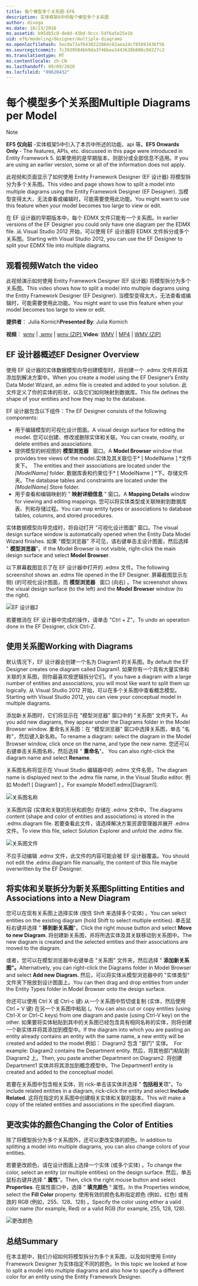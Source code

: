 ```yaml
---
title: 每个模型多个关系图-EF6
description: 实体框架6中的每个模型多个关系图
author: divega
ms.date: 10/23/2016
ms.assetid: b95db5c8-de8d-43bd-9ccc-5df6a5e25e1b
uid: ef6/modeling/designer/multiple-diagrams
ms.openlocfilehash: 5ecda72af6430222864c62aea24cf85893436f56
ms.sourcegitcommit: 7c3939504bb9da3f46bea3443638b808c04227c2
ms.translationtype: MT
ms.contentlocale: zh-CN
ms.lasthandoff: 09/09/2020
ms.locfileid: "89620432"
---
```

# <a name="multiple-diagrams-per-model"></a><span data-ttu-id="8e10e-103">每个模型多个关系图</span><span class="sxs-lookup"><span data-stu-id="8e10e-103">Multiple Diagrams per Model</span></span>
> [!NOTE]
> <span data-ttu-id="8e10e-104">**EF5 仅向前** -实体框架5中引入了本页中所述的功能、api 等。</span><span class="sxs-lookup"><span data-stu-id="8e10e-104">**EF5 Onwards Only** - The features, APIs, etc. discussed in this page were introduced in Entity Framework 5.</span></span> <span data-ttu-id="8e10e-105">如果使用的是早期版本，则部分或全部信息不适用。</span><span class="sxs-lookup"><span data-stu-id="8e10e-105">If you are using an earlier version, some or all of the information does not apply.</span></span>

<span data-ttu-id="8e10e-106">此视频和页面显示了如何使用 Entity Framework Designer (EF 设计器) 将模型拆分为多个关系图。</span><span class="sxs-lookup"><span data-stu-id="8e10e-106">This video and page shows how to split a model into multiple diagrams using the Entity Framework Designer (EF Designer).</span></span> <span data-ttu-id="8e10e-107">当模型变得太大，无法查看或编辑时，可能需要使用此功能。</span><span class="sxs-lookup"><span data-stu-id="8e10e-107">You might want to use this feature when your model becomes too large to view or edit.</span></span>

<span data-ttu-id="8e10e-108">在 EF 设计器的早期版本中，每个 EDMX 文件只能有一个关系图。</span><span class="sxs-lookup"><span data-stu-id="8e10e-108">In earlier versions of the EF Designer you could only have one diagram per the EDMX file.</span></span> <span data-ttu-id="8e10e-109">从 Visual Studio 2012 开始，可以使用 EF 设计器将 EDMX 文件拆分成多个关系图。</span><span class="sxs-lookup"><span data-stu-id="8e10e-109">Starting with Visual Studio 2012, you can use the EF Designer to split your EDMX file into multiple diagrams.</span></span>

## <a name="watch-the-video"></a><span data-ttu-id="8e10e-110">观看视频</span><span class="sxs-lookup"><span data-stu-id="8e10e-110">Watch the video</span></span>
<span data-ttu-id="8e10e-111">此视频演示如何使用 Entity Framework Designer (EF 设计器) 将模型拆分为多个关系图。</span><span class="sxs-lookup"><span data-stu-id="8e10e-111">This video shows how to split a model into multiple diagrams using the Entity Framework Designer (EF Designer).</span></span> <span data-ttu-id="8e10e-112">当模型变得太大，无法查看或编辑时，可能需要使用此功能。</span><span class="sxs-lookup"><span data-stu-id="8e10e-112">You might want to use this feature when your model becomes too large to view or edit.</span></span>

<span data-ttu-id="8e10e-113">**提供者**： Julia Kornich</span><span class="sxs-lookup"><span data-stu-id="8e10e-113">**Presented By**: Julia Kornich</span></span>

<span data-ttu-id="8e10e-114">**视频**： [wmv](https://download.microsoft.com/download/5/C/2/5C2B52AB-5532-426F-B078-1E253341B5FA/HDI-ITPro-MSDN-winvideo-multiplediagrams.wmv)  |  [.wmv](https://download.microsoft.com/download/5/C/2/5C2B52AB-5532-426F-B078-1E253341B5FA/HDI-ITPro-MSDN-mp4video-multiplediagrams.m4v)  |  [wmv (ZIP) ](https://download.microsoft.com/download/5/C/2/5C2B52AB-5532-426F-B078-1E253341B5FA/HDI-ITPro-MSDN-winvideo-multiplediagrams.zip)</span><span class="sxs-lookup"><span data-stu-id="8e10e-114">**Video**: [WMV](https://download.microsoft.com/download/5/C/2/5C2B52AB-5532-426F-B078-1E253341B5FA/HDI-ITPro-MSDN-winvideo-multiplediagrams.wmv) | [MP4](https://download.microsoft.com/download/5/C/2/5C2B52AB-5532-426F-B078-1E253341B5FA/HDI-ITPro-MSDN-mp4video-multiplediagrams.m4v) | [WMV (ZIP)](https://download.microsoft.com/download/5/C/2/5C2B52AB-5532-426F-B078-1E253341B5FA/HDI-ITPro-MSDN-winvideo-multiplediagrams.zip)</span></span>

## <a name="ef-designer-overview"></a><span data-ttu-id="8e10e-115">EF 设计器概述</span><span class="sxs-lookup"><span data-stu-id="8e10e-115">EF Designer Overview</span></span>

<span data-ttu-id="8e10e-116">使用 EF 设计器的实体数据模型向导创建模型时，将创建一个 .edmx 文件并将其添加到解决方案中。</span><span class="sxs-lookup"><span data-stu-id="8e10e-116">When you create a model using the EF Designer’s Entity Data Model Wizard, an .edmx file is created and added to your solution.</span></span> <span data-ttu-id="8e10e-117">此文件定义了你的实体的形状，以及它们如何映射到数据库。</span><span class="sxs-lookup"><span data-stu-id="8e10e-117">This file defines the shape of your entities and how they map to the database.</span></span>

<span data-ttu-id="8e10e-118">EF 设计器包含以下组件：</span><span class="sxs-lookup"><span data-stu-id="8e10e-118">The EF Designer consists of the following components:</span></span>

-   <span data-ttu-id="8e10e-119">用于编辑模型的可视化设计图面。</span><span class="sxs-lookup"><span data-stu-id="8e10e-119">A visual design surface for editing the model.</span></span> <span data-ttu-id="8e10e-120">您可以创建、修改或删除实体和关联。</span><span class="sxs-lookup"><span data-stu-id="8e10e-120">You can create, modify, or delete entities and associations.</span></span>
-   <span data-ttu-id="8e10e-121">提供模型的树视图的 **模型浏览器**   窗口。</span><span class="sxs-lookup"><span data-stu-id="8e10e-121">A **Model Browser** window that provides tree views of the model.</span></span><span data-ttu-id="8e10e-122">实体及其关联位于\* \[ ModelName \] \*文件夹下。</span><span class="sxs-lookup"><span data-stu-id="8e10e-122">  The entities and their associations are located under the *\[ModelName\]* folder.</span></span> <span data-ttu-id="8e10e-123">数据库表和约束位于\* \[ ModelName \] \*下。存储文件夹。</span><span class="sxs-lookup"><span data-stu-id="8e10e-123">The database tables and constraints are located under the *\[ModelName\]*.Store folder.</span></span>
-   <span data-ttu-id="8e10e-124">用于查看和编辑映射的 " **映射详细信息** " 窗口。</span><span class="sxs-lookup"><span data-stu-id="8e10e-124">A **Mapping Details** window for viewing and editing mappings.</span></span> <span data-ttu-id="8e10e-125">您可以将实体类型或关联映射到数据库表、列和存储过程。</span><span class="sxs-lookup"><span data-stu-id="8e10e-125">You can map entity types or associations to database tables, columns, and stored procedures.</span></span> 

<span data-ttu-id="8e10e-126">实体数据模型向导完成时，将自动打开 "可视化设计图面" 窗口。</span><span class="sxs-lookup"><span data-stu-id="8e10e-126">The visual design surface window is automatically opened when the Entity Data Model Wizard finishes.</span></span> <span data-ttu-id="8e10e-127">如果 "模型浏览器" 不可见，请右键单击主设计图面，然后选择 " **模型浏览器**"。</span><span class="sxs-lookup"><span data-stu-id="8e10e-127">If the Model Browser is not visible, right-click the main design surface and select **Model Browser**.</span></span>

<span data-ttu-id="8e10e-128">以下屏幕截图显示了在 EF 设计器中打开的 .edmx 文件。</span><span class="sxs-lookup"><span data-stu-id="8e10e-128">The following screenshot shows an .edmx file opened in the EF Designer.</span></span> <span data-ttu-id="8e10e-129">屏幕截图显示左侧)  (的可视化设计图面，而 **模型浏览器**   窗口 (向右) 。</span><span class="sxs-lookup"><span data-stu-id="8e10e-129">The screenshot shows the visual design surface (to the left) and the **Model Browser** window (to the right).</span></span>

![EF 设计器2](~/ef6/media/efdesigner2.png)

<span data-ttu-id="8e10e-131">若要撤消在 EF 设计器中完成的操作，请单击 "Ctrl + Z"。</span><span class="sxs-lookup"><span data-stu-id="8e10e-131">To undo an operation done in the EF Designer, click Ctrl-Z.</span></span>

## <a name="working-with-diagrams"></a><span data-ttu-id="8e10e-132">使用关系图</span><span class="sxs-lookup"><span data-stu-id="8e10e-132">Working with Diagrams</span></span>

<span data-ttu-id="8e10e-133">默认情况下，EF 设计器会创建一个名为 Diagram1 的关系图。</span><span class="sxs-lookup"><span data-stu-id="8e10e-133">By default the EF Designer creates one diagram called Diagram1.</span></span> <span data-ttu-id="8e10e-134">如果你有一个具有大量实体和关联的关系图，则你最喜欢按逻辑拆分它们。</span><span class="sxs-lookup"><span data-stu-id="8e10e-134">If you have a diagram with a large number of entities and associations, you will most like want to split them up logically.</span></span> <span data-ttu-id="8e10e-135">从 Visual Studio 2012 开始，可以在多个关系图中查看概念模型。</span><span class="sxs-lookup"><span data-stu-id="8e10e-135">Starting with Visual Studio 2012, you can view your conceptual model in multiple diagrams.</span></span>   

<span data-ttu-id="8e10e-136">添加新关系图时，它们将显示在 "模型浏览器" 窗口中的 "关系图" 文件夹下。</span><span class="sxs-lookup"><span data-stu-id="8e10e-136">As you add new diagrams, they appear under the Diagrams folder in the Model Browser window.</span></span> <span data-ttu-id="8e10e-137">重命名关系图：在 "模型浏览器" 窗口中选择关系图，单击 "名称"，然后键入新名称。</span><span class="sxs-lookup"><span data-stu-id="8e10e-137">To rename a diagram: select the diagram in the Model Browser window, click once on the name, and type the new name.</span></span> <span data-ttu-id="8e10e-138">您还可以右键单击关系图名称，然后选择 " **重命名**"。</span><span class="sxs-lookup"><span data-stu-id="8e10e-138"> You can also right-click the diagram name and select **Rename**.</span></span>

<span data-ttu-id="8e10e-139">关系图名称将显示在 Visual Studio 编辑器中的 .edmx 文件名旁。</span><span class="sxs-lookup"><span data-stu-id="8e10e-139">The diagram name is displayed next to the .edmx file name, in the Visual Studio editor.</span></span> <span data-ttu-id="8e10e-140">例如 Model1 \[ Diagram1 \] 。</span><span class="sxs-lookup"><span data-stu-id="8e10e-140">For example Model1.edmx\[Diagram1\].</span></span>

![关系图名称](~/ef6/media/diagramname.png)

<span data-ttu-id="8e10e-142">关系图内容 (实体和关联的形状和颜色) 存储在 .edmx 文件中。</span><span class="sxs-lookup"><span data-stu-id="8e10e-142">The diagrams content (shape and color of entities and associations) is stored in the .edmx.diagram file.</span></span> <span data-ttu-id="8e10e-143">若要查看此文件，请选择解决方案资源管理器并展开 .edmx 文件。</span><span class="sxs-lookup"><span data-stu-id="8e10e-143">To view this file, select Solution Explorer and unfold the .edmx file.</span></span> 

![关系图文件](~/ef6/media/diagramfiles.png)

<span data-ttu-id="8e10e-145">不应手动编辑 .edmx 文件，此文件的内容可能会被 EF 设计器覆盖。</span><span class="sxs-lookup"><span data-stu-id="8e10e-145">You should not edit the .edmx.diagram file manually, the content of this file maybe overwritten by the EF Designer.</span></span>
 
## <a name="splitting-entities-and-associations-into-a-new-diagram"></a><span data-ttu-id="8e10e-146">将实体和关联拆分为新关系图</span><span class="sxs-lookup"><span data-stu-id="8e10e-146">Splitting Entities and Associations into a New Diagram</span></span>

<span data-ttu-id="8e10e-147">您可以在现有关系图上选择实体 (按住 Shift 来选择多个实体) 。</span><span class="sxs-lookup"><span data-stu-id="8e10e-147">You can select entities on the existing diagram (hold Shift to select multiple entities).</span></span> <span data-ttu-id="8e10e-148">单击鼠标右键并选择 " **移到新关系图**"。</span><span class="sxs-lookup"><span data-stu-id="8e10e-148">Click the right mouse button and select **Move to new Diagram**.</span></span> <span data-ttu-id="8e10e-149">将创建新关系图，并将所选实体及其关联移动到关系图中。</span><span class="sxs-lookup"><span data-stu-id="8e10e-149">The new diagram is created and the selected entities and their associations are moved to the diagram.</span></span>

<span data-ttu-id="8e10e-150">或者，您可以在模型浏览器中右键单击 "关系图" 文件夹，然后选择 " **添加新关系图"。**</span><span class="sxs-lookup"><span data-stu-id="8e10e-150">Alternatively, you can right-click the Diagrams folder in Model Browser and select **Add new Diagram.**</span></span> <span data-ttu-id="8e10e-151">然后，可以将实体从模型浏览器中的 "实体类型" 文件夹下拖放到设计图面上。</span><span class="sxs-lookup"><span data-stu-id="8e10e-151">You can then drag and drop entities from under the Entity Types folder in Model Browser onto the design surface.</span></span>

<span data-ttu-id="8e10e-152">你还可以使用 Ctrl X 或 Ctrl-c 键) 从一个关系图中剪切或复制 (实体，然后使用 Ctrl + V 键) 在另一个关系图中粘贴 (。</span><span class="sxs-lookup"><span data-stu-id="8e10e-152">You can also cut or copy entities (using Ctrl-X or Ctrl-C keys) from one diagram and paste (using Ctrl-V key) on the other.</span></span> <span data-ttu-id="8e10e-153">如果要将实体粘贴到其中的关系图已经包含具有相同名称的实体，则将创建一个新实体并将其添加到模型中。</span><span class="sxs-lookup"><span data-stu-id="8e10e-153">If the diagram into which you are pasting an entity already contains an entity with the same name, a new entity will be created and added to the model.</span></span><span data-ttu-id="8e10e-154">例如： Diagram2 包含 "部门" 实体。</span><span class="sxs-lookup"><span data-stu-id="8e10e-154">  For example: Diagram2 contains the Department entity.</span></span> <span data-ttu-id="8e10e-155">然后，将其他部门粘贴到 Diagram2 上。</span><span class="sxs-lookup"><span data-stu-id="8e10e-155">Then, you paste another Department on Diagram2.</span></span> <span data-ttu-id="8e10e-156">将创建 Department1 实体并将其添加到概念模型中。</span><span class="sxs-lookup"><span data-stu-id="8e10e-156">The Department1 entity is created and added to the conceptual model.</span></span>   

<span data-ttu-id="8e10e-157">若要在关系图中包含相关实体，则 rick-单击该实体并选择 " **包括相关**项"。</span><span class="sxs-lookup"><span data-stu-id="8e10e-157">To include related entities in a diagram, rick-click the entity and select **Include Related**.</span></span> <span data-ttu-id="8e10e-158">这将在指定的关系图中创建相关实体和关联的副本。</span><span class="sxs-lookup"><span data-stu-id="8e10e-158">This will make a copy of the related entities and associations in the specified diagram.</span></span>

## <a name="changing-the-color-of-entities"></a><span data-ttu-id="8e10e-159">更改实体的颜色</span><span class="sxs-lookup"><span data-stu-id="8e10e-159">Changing the Color of Entities</span></span>

<span data-ttu-id="8e10e-160">除了将模型拆分为多个关系图外，还可以更改实体的颜色。</span><span class="sxs-lookup"><span data-stu-id="8e10e-160">In addition to splitting a model into multiple diagrams, you can also change colors of your entities.</span></span>

<span data-ttu-id="8e10e-161">若要更改颜色，请在设计图面上选择一个实体 (或多个实体) 。</span><span class="sxs-lookup"><span data-stu-id="8e10e-161">To change the color, select an entity (or multiple entities) on the design surface.</span></span> <span data-ttu-id="8e10e-162">然后，单击鼠标右键并选择 " **属性**"。</span><span class="sxs-lookup"><span data-stu-id="8e10e-162">Then, click the right mouse button and select **Properties**.</span></span> <span data-ttu-id="8e10e-163">在属性窗口中，选择 " **填充颜色** " 属性。</span><span class="sxs-lookup"><span data-stu-id="8e10e-163">In the Properties window, select the **Fill Color** property.</span></span> <span data-ttu-id="8e10e-164">使用有效的颜色名称指定颜色 (例如，红色) 或有效的 RGB (例如，255、128、128) 。</span><span class="sxs-lookup"><span data-stu-id="8e10e-164">Specify the color using either a valid color name (for example, Red) or a valid RGB (for example, 255, 128, 128).</span></span> 

![更改颜色](~/ef6/media/color.png)

## <a name="summary"></a><span data-ttu-id="8e10e-166">总结</span><span class="sxs-lookup"><span data-stu-id="8e10e-166">Summary</span></span>

<span data-ttu-id="8e10e-167">在本主题中，我们介绍如何将模型拆分为多个关系图，以及如何使用 Entity Framework Designer 为实体指定不同的颜色。</span><span class="sxs-lookup"><span data-stu-id="8e10e-167">In this topic we looked at how to split a model into multiple diagrams and also how to specify a different color for an entity using the Entity Framework Designer.</span></span> 
